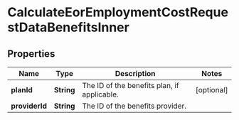 

# CalculateEorEmploymentCostRequestDataBenefitsInner


## Properties

| Name | Type | Description | Notes |
|------------ | ------------- | ------------- | -------------|
|**planId** | **String** | The ID of the benefits plan, if applicable. |  [optional] |
|**providerId** | **String** | The ID of the benefits provider. |  |




